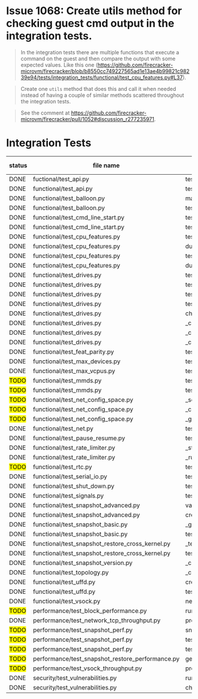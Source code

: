 # Issue 1068: Create utils method for checking guest cmd output in the integration tests.
> In the integration tests there are multiple functions that execute a command
  on the guest and then compare the output with some expected values.  Like
  this one (https://github.com/firecracker-microvm/firecracker/blob/b8550cc749227565ad1e13ae4b99821c98239e94/tests/integration_tests/functional/test_cpu_features.py#L37).

> Create one `utils` method that does this and call it when needed instead of
  having a couple of similar methods scattered throughout the integration tests.

> See the comment at https://github.com/firecracker-microvm/firecracker/pull/1052#discussion_r277235971.

# Integration Tests

| status | file name | test name | rc check | stdout check | stderr check | rc code | stdout code | stderr code |
| ------ | --------- | --------- | -------- | ------------ | ------------ | ------- | ----------- | ----------- |
| DONE | fuctional/test_api.py | test_drive_io_engine | x | | x | | | |
| DONE | functional/test_api.py | test_api_version (NOT PASSING) | | | | | | |
| DONE | functional/test_balloon.py | make_guest_dirty_memory | x | | | x | x | x |
| DONE | functional/test_balloon.py | test_memory_scrub | x | | | | | |
| DONE | functional/test_cmd_line_start.py | test_config_start_and_mmds_with_api | | x | x | | x | |
| DONE | functional/test_cmd_line_start.py | test_with_config_and_metatdata_no_api | | x | x | | x | |
| DONE | functional/test_cpu_features.py | test_brand_string | | | x | | x | |
| DONE | functional/test_cpu_features.py | dump_msr_state_to_file | | | x | | x | |
| DONE | functional/test_cpu_features.py | test_cpu_wrmsr_snapshot | | | x | | | |
| DONE | functional/test_cpu_features.py | dump_cpuid_to_file | | | x | | x | |
| DONE | functional/test_drives.py | test_rescan_file | | | x | | | |
| DONE | functional/test_drives.py | test_patch_drive | | x | x | | x | |
| DONE | functional/test_drives.py | test_no_flush | | | x | | | |
| DONE | functional/test_drives.py | test_flush | | | x | | | |
| DONE | functional/test_drives.py | check_iops_limit | x | | x | | | x |
| DONE | functional/test_drives.py | _check_block_size | | x | x | | x | |
| DONE | functional/test_drives.py | _check_file_size | | x | x | | x | |
| DONE | functional/test_drives.py | _check_drives | | | x | | x | |
| DONE | functional/test_feat_parity.py | test_feat_parity_msr_arch_cap | | | | | x | x |
| DONE | functional/test_max_devices.py | test_attach_maximum_devices | x | | | | | |
| DONE | functional/test_max_vcpus.py | test_max_vcpus | | x | x | | x | |
| <mark>TODO</mark> | functional/test_mmds.py | test_guest_mmds_hang | | x | | | x | |
| <mark>TODO</mark> | functional/test_mmds.py | test_mmds_v2_negative | | | | | x | |
| <mark>TODO</mark> | functional/test_net_config_space.py | _send_data_g2h | x | | x | | | |
| <mark>TODO</mark> | functional/test_net_config_space.py | _change_guest_if_mac | | | | | | |
| <mark>TODO</mark> | functional/test_net_config_space.py | _get_net_mem_addr_base | x | | | | x | |
| DONE | functional/test_net.py | test_high_ingress_traffic | x | | | | | |
| DONE | functional/test_pause_resume.py | test_pause_resume | x | | | | | |
| DONE | functional/test_rate_limiter.py | _start_iperf_on_guest | | | | | | |
| DONE | functional/test_rate_limiter.py | _run_iperf_on_guest | | | x | | x | |
| <mark>TODO</mark> | functional/test_rtc.py | test_rtc | | | | | x | |
| DONE | functional/test_serial_io.py | test_serial_block | x | | | | | |
| DONE | functional/test_shut_down.py | test_reboot | | | | | | |
| DONE | functional/test_signals.py | test_handled_signals | | x | x | | x | |
| DONE | functional/test_snapshot_advanced.py | validate_all_devices | x | x | | | x | |
| DONE | functional/test_snapshot_advanced.py | create_snapshot_helper | x | | | | | |
| DONE | functional/test_snapshot_basic.py | _get_guest_drive_size | | | x | | x | |
| DONE | functional/test_snapshot_basic.py | test_cmp_full_and_first_diff_mem | x | | | | | |
| DONE | functional/test_snapshot_restore_cross_kernel.py | _test_mmds | x | | | | x | |
| DONE | functional/test_snapshot_restore_cross_kernel.py | test_snap_restore_from_artifacts | x | | | | | |
| DONE | functional/test_snapshot_version.py | _create_and_start_microvm_with_net_devices | x | | | | | |
| DONE | functional/test_topology.py | _check_cache_topology_arm | | | x | | x | |
| DONE | functional/test_uffd.py | create_snapshot | x | | | | | |
| DONE | functional/test_uffd.py | test_valid_handler | x | | | | | |
| DONE | functional/test_vsock.py | negative_test_host_connections | x | | | | | |
| <mark>TODO</mark> | performance/test_block_performance.py | run_fio | x | | x | | | |
| DONE | performance/test_network_tcp_throughput.py | produce_iperf_output | | | | | x | |
| <mark>TODO</mark> | performance/test_snapshot_perf.py | snapshot_resume_producer | x | | | | | |
| <mark>TODO</mark> | performance/test_snapshot_perf.py | test_older_snapshot_resume_latency | x | | | | | |
| <mark>TODO</mark> | performance/test_snapshot_perf.py | test_snapshot_resume_latency | x | | | | | |
| <mark>TODO</mark> | performance/test_snapshot_restore_performance.py | get_snap_restore_latency | x | | | | | |
| <mark>TODO</mark> | performance/test_vsock_throughput.py | produce_iperf_output | x | | x | | x | x |
| DONE | security/test_vulnerabilities.py | run_spectre_meltdown_checker_on_guest | x | | | | x | x |
| DONE | security/test_vulnerabilities.py | check_vulnerabilities_files_on_guest | x | | | | x | x |
